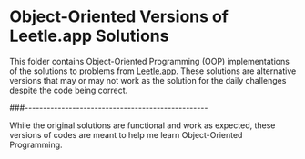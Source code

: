 # Object-Oriented Versions of Leetle.app Solutions

This folder contains Object-Oriented Programming (OOP) implementations of the solutions to problems from [Leetle.app](https://leetle.app/). These solutions are alternative versions that may or may not work as the solution for the daily challenges despite the code being correct.

###--------------------------------------------------

While the original solutions are functional and work as expected, these versions of codes are meant to help me learn Object-Oriented Programming.
